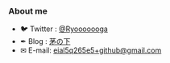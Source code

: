 ### About me

- 🐦 Twitter : [@Ryooooooga](https://twitter.com/Ryooooooga)
- ✒ Blog : [茅の下](https://ryooooooga.hateblo.jp)
- ✉ E-mail: eial5q265e5+github@gmail.com
